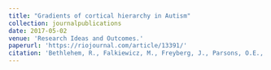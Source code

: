 ```yaml
---
title: "Gradients of cortical hierarchy in Autism"
collection: journalpublications
date: 2017-05-02
venue: 'Research Ideas and Outcomes.'
paperurl: 'https://riojournal.com/article/13391/'
citation: 'Bethlehem, R., Falkiewicz, M., Freyberg, J., Parsons, O.E., Farahibozorg, S. R., Pretzsch, C., ... & Margulies, D. (2017). Gradients of cortical hierarchy in Autism. Research Ideas and Outcomes.'
---
```

